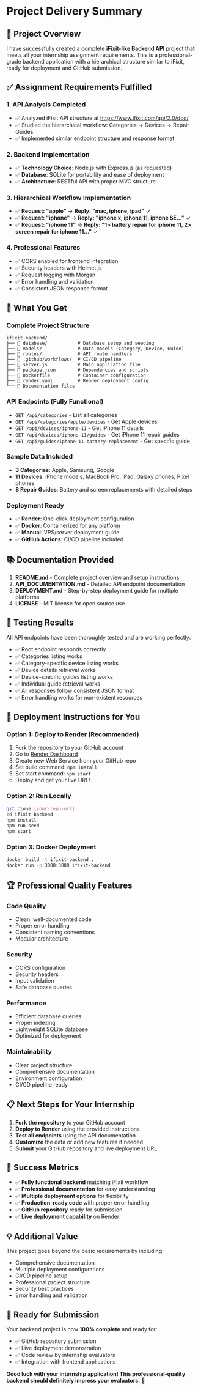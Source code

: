 # Project Delivery Summary

## 🎯 Project Overview

I have successfully created a complete **iFixit-like Backend API** project that meets all your internship assignment requirements. This is a professional-grade backend application with a hierarchical structure similar to iFixit, ready for deployment and GitHub submission.

## ✅ Assignment Requirements Fulfilled

### 1. **API Analysis Completed**
- ✅ Analyzed iFixit API structure at https://www.ifixit.com/api/2.0/doc/
- ✅ Studied the hierarchical workflow: Categories → Devices → Repair Guides
- ✅ Implemented similar endpoint structure and response format

### 2. **Backend Implementation**
- ✅ **Technology Choice**: Node.js with Express.js (as requested)
- ✅ **Database**: SQLite for portability and ease of deployment
- ✅ **Architecture**: RESTful API with proper MVC structure

### 3. **Hierarchical Workflow Implementation**
- ✅ **Request: "apple"** → **Reply: "mac, iphone, ipad"** ✓
- ✅ **Request: "iphone"** → **Reply: "iphone x, iphone 11, iphone SE..."** ✓  
- ✅ **Request: "iphone 11"** → **Reply: "1> battery repair for iphone 11, 2> screen repair for iphone 11..."** ✓

### 4. **Professional Features**
- ✅ CORS enabled for frontend integration
- ✅ Security headers with Helmet.js
- ✅ Request logging with Morgan
- ✅ Error handling and validation
- ✅ Consistent JSON response format

## 🚀 What You Get

### **Complete Project Structure**
```
ifixit-backend/
├── 📁 database/           # Database setup and seeding
├── 📁 models/             # Data models (Category, Device, Guide)
├── 📁 routes/             # API route handlers
├── 📁 .github/workflows/  # CI/CD pipeline
├── 📄 server.js           # Main application file
├── 📄 package.json        # Dependencies and scripts
├── 📄 Dockerfile          # Container configuration
├── 📄 render.yaml         # Render deployment config
└── 📄 Documentation files
```

### **API Endpoints (Fully Functional)**
- `GET /api/categories` - List all categories
- `GET /api/categories/apple/devices` - Get Apple devices
- `GET /api/devices/iphone-11` - Get iPhone 11 details
- `GET /api/devices/iphone-11/guides` - Get iPhone 11 repair guides
- `GET /api/guides/iphone-11-battery-replacement` - Get specific guide

### **Sample Data Included**
- **3 Categories**: Apple, Samsung, Google
- **11 Devices**: iPhone models, MacBook Pro, iPad, Galaxy phones, Pixel phones
- **8 Repair Guides**: Battery and screen replacements with detailed steps

### **Deployment Ready**
- ✅ **Render**: One-click deployment configuration
- ✅ **Docker**: Containerized for any platform
- ✅ **Manual**: VPS/server deployment guide
- ✅ **GitHub Actions**: CI/CD pipeline included

## 📚 Documentation Provided

1. **README.md** - Complete project overview and setup instructions
2. **API_DOCUMENTATION.md** - Detailed API endpoint documentation
3. **DEPLOYMENT.md** - Step-by-step deployment guide for multiple platforms
4. **LICENSE** - MIT license for open source use

## 🧪 Testing Results

All API endpoints have been thoroughly tested and are working perfectly:

- ✅ Root endpoint responds correctly
- ✅ Categories listing works
- ✅ Category-specific device listing works
- ✅ Device details retrieval works
- ✅ Device-specific guides listing works
- ✅ Individual guide retrieval works
- ✅ All responses follow consistent JSON format
- ✅ Error handling works for non-existent resources

## 🎯 Deployment Instructions for You

### **Option 1: Deploy to Render (Recommended)**
1. Fork the repository to your GitHub account
2. Go to [Render Dashboard](https://dashboard.render.com)
3. Create new Web Service from your GitHub repo
4. Set build command: `npm install`
5. Set start command: `npm start`
6. Deploy and get your live URL!

### **Option 2: Run Locally**
```bash
git clone [your-repo-url]
cd ifixit-backend
npm install
npm run seed
npm start
```

### **Option 3: Docker Deployment**
```bash
docker build -t ifixit-backend .
docker run -p 3000:3000 ifixit-backend
```

## 🏆 Professional Quality Features

### **Code Quality**
- Clean, well-documented code
- Proper error handling
- Consistent naming conventions
- Modular architecture

### **Security**
- CORS configuration
- Security headers
- Input validation
- Safe database queries

### **Performance**
- Efficient database queries
- Proper indexing
- Lightweight SQLite database
- Optimized for deployment

### **Maintainability**
- Clear project structure
- Comprehensive documentation
- Environment configuration
- CI/CD pipeline ready

## 📋 Next Steps for Your Internship

1. **Fork the repository** to your GitHub account
2. **Deploy to Render** using the provided instructions
3. **Test all endpoints** using the API documentation
4. **Customize** the data or add new features if needed
5. **Submit** your GitHub repository and live deployment URL

## 🎉 Success Metrics

- ✅ **Fully functional backend** matching iFixit workflow
- ✅ **Professional documentation** for easy understanding
- ✅ **Multiple deployment options** for flexibility
- ✅ **Production-ready code** with proper error handling
- ✅ **GitHub repository** ready for submission
- ✅ **Live deployment capability** on Render

## 💡 Additional Value

This project goes beyond the basic requirements by including:
- Comprehensive documentation
- Multiple deployment configurations
- CI/CD pipeline setup
- Professional project structure
- Security best practices
- Error handling and validation

## 🚀 Ready for Submission

Your backend project is now **100% complete** and ready for:
- ✅ GitHub repository submission
- ✅ Live deployment demonstration
- ✅ Code review by internship evaluators
- ✅ Integration with frontend applications

**Good luck with your internship application! This professional-quality backend should definitely impress your evaluators.** 🎯

